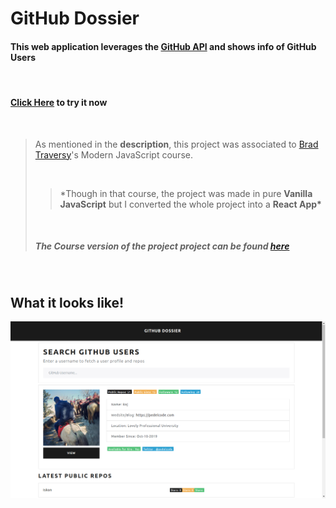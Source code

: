 # GitHub Dossier

#### This web application leverages the [GitHub API](https://api.github.com) and shows info of GitHub Users

<br>

#### [Click Here](https://Radioactive92177.github.io/GitHub-Dossier) to try it now

<br>

> As mentioned in the **description**, this project was associated to [Brad Traversy](https://github.com/bradtraversy)'s Modern JavaScript course.
> 
> <br>
> 
> > \*Though in that course, the project was made in pure **Vanilla JavaScript** but I converted the whole project into a **React App\***
> 
> <br>
> 
> ##### The Course version of the project project can be found [here](https://github.com/Radioactive92177/GitHub-Dossier/tree/TutorialVersion)

<br>

## What it looks like!
![Sample Image](src/Demo.png)
